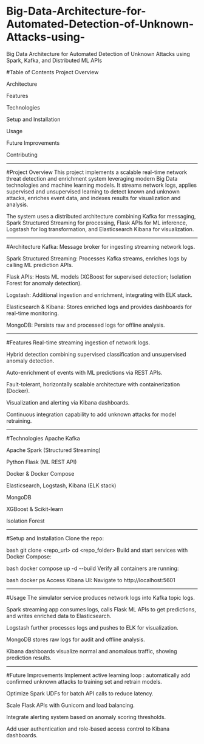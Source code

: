 # Big-Data-Architecture-for-Automated-Detection-of-Unknown-Attacks-using-
Big Data Architecture for Automated Detection of Unknown Attacks using Spark, Kafka, and Distributed ML APIs


#Table of Contents
Project Overview

Architecture

Features

Technologies

Setup and Installation

Usage

Future Improvements

Contributing

*****************************************

#Project Overview
This project implements a scalable real-time network threat detection and enrichment system leveraging modern Big Data technologies and machine learning models. It streams network logs, applies supervised and unsupervised learning to detect known and unknown attacks, enriches event data, and indexes results for visualization and analysis.

The system uses a distributed architecture combining Kafka for messaging, Spark Structured Streaming for processing, Flask APIs for ML inference, Logstash for log transformation, and Elasticsearch Kibana for visualization.
******************************************
#Architecture
Kafka: Message broker for ingesting streaming network logs.

Spark Structured Streaming: Processes Kafka streams, enriches logs by calling ML prediction APIs.

Flask APIs: Hosts ML models (XGBoost for supervised detection; Isolation Forest for anomaly detection).

Logstash: Additional ingestion and enrichment, integrating with ELK stack.

Elasticsearch & Kibana: Stores enriched logs and provides dashboards for real-time monitoring.

MongoDB: Persists raw and processed logs for offline analysis.
******************************************
#Features
Real-time streaming ingestion of network logs.

Hybrid detection combining supervised classification and unsupervised anomaly detection.

Auto-enrichment of events with ML predictions via REST APIs.

Fault-tolerant, horizontally scalable architecture with containerization (Docker).

Visualization and alerting via Kibana dashboards.

Continuous integration capability to add unknown attacks for model retraining.
******************************************
#Technologies
Apache Kafka

Apache Spark (Structured Streaming)

Python Flask (ML REST API)

Docker & Docker Compose

Elasticsearch, Logstash, Kibana (ELK stack)

MongoDB

XGBoost & Scikit-learn

Isolation Forest
******************************************
#Setup and Installation
Clone the repo:

bash
git clone <repo_url>
cd <repo_folder>
Build and start services with Docker Compose:

bash
docker compose up -d --build
Verify all containers are running:

bash
docker ps
Access Kibana UI:
Navigate to http://localhost:5601
******************************************
#Usage
The simulator service produces network logs into Kafka topic logs.

Spark streaming app consumes logs, calls Flask ML APIs to get predictions, and writes enriched data to Elasticsearch.

Logstash further processes logs and pushes to ELK for visualization.

MongoDB stores raw logs for audit and offline analysis.

Kibana dashboards visualize normal and anomalous traffic, showing prediction results.
******************************************
#Future Improvements
Implement active learning loop : automatically add confirmed unknown attacks to training set and retrain models.

Optimize Spark UDFs for batch API calls to reduce latency.

Scale Flask APIs with Gunicorn and load balancing.

Integrate alerting system based on anomaly scoring thresholds.

Add user authentication and role-based access control to Kibana dashboards.


